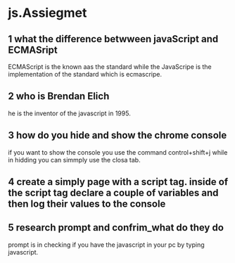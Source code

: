# js.Assiegmet
## 1 what the difference betwween javaScript and ECMASript
ECMAScript is the known aas the standard while the JavaScripe is the implementation of the standard which is ecmascripe.
## 2 who is Brendan Elich 
he is the inventor of the javascript in 1995.
## 3 how do you hide and show the chrome console 
if you want to show the console you use the command control+shift+j while in hidding you can simmply use the closa tab.
## 4 create a simply page with a script tag. inside of the script tag declare a couple of variables and then log their values to the console

## 5 research prompt and confrim_what do they do
prompt is in checking if you have the javascript in your pc by typing javascript.
